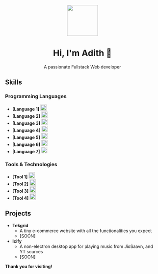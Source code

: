 <div align="center">
  <img src="https://avatars.githubusercontent.com/u/your-username" width="100" height="100" />
  <h1>Hi, I'm Adith 👋</h1>
  <p>A passionate Fullstack Web developer</p>
</div>

## Skills
### Programming Languages
* **[Language 1]** 
  <img src="https://cdn.jsdelivr.net/npm/simple-icons@v7/icons/javascript.svg" alt="JavaScript" height="20" />
* **[Language 2]** 
  <img src="https://cdn.jsdelivr.net/npm/simple-icons@v7/icons/java.svg" alt="Java" height="20" />
* **[Language 3]** 
  <img src="https://cdn.jsdelivr.net/npm/simple-icons@v7/icons/python.svg" alt="Python" height="20" />
* **[Language 4]** 
  <img src="https://cdn.jsdelivr.net/npm/simple-icons@v7/icons/cplusplus.svg" alt="C++" height="20" />
* **[Language 5]** 
  <img src="https://cdn.jsdelivr.net/npm/simple-icons@v7/icons/csharp.svg" alt="C#" height="20" />
* **[Language 6]** 
  <img src="https://cdn.jsdelivr.net/npm/simple-icons@v7/icons/html5.svg" alt="HTML5" height="20" />
* **[Language 7]** 
  <img src="https://cdn.jsdelivr.net/npm/simple-icons@v7/icons/css3.svg" alt="CSS3" height="20" />

### Tools & Technologies
* **[Tool 1]** 
  <img src="https://cdn.jsdelivr.net/npm/simple-icons@v7/icons/visualstudiocode.svg" alt="Visual Studio Code" height="20" />
* **[Tool 2]** 
  <img src="https://cdn.jsdelivr.net/npm/simple-icons@v7/icons/windows.svg" alt="Windows" height="20" />
* **[Tool 3]** 
  <img src="https://cdn.jsdelivr.net/npm/simple-icons@v7/icons/linux.svg" alt="Linux" height="20" />
* **[Tool 4]** 
  <img src="https://cdn.jsdelivr.net/npm/simple-icons@v7/icons/figma.svg" alt="Figma" height="20" /> 

## Projects
* **Tekgrid** 
  * A tiny e-commerce website with all the functionalities you expect
  * [SOON]
* **Icify** 
  * A non-electron desktop app for playing music from JioSaavn, and YT sources
  * [SOON]

**Thank you for visiting!**
